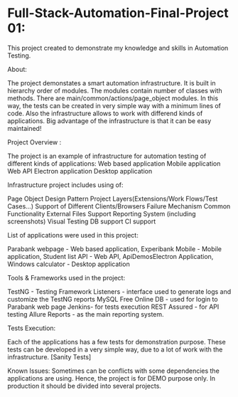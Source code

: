 # Full-Stack-Automation-Final-Project 01: 

This project created to demonstrate my knowledge and skills in Automation Testing.

About:

The project demonstates a smart automation infrastructure. It is built in hierarchy order of modules. The modules contain number of classes with methods. There are main/common/actions/page_object modules. In this way, the tests can be created in very simple way with a minimum lines of code. Also the infrastructure allows to work with differend kinds of applications. Big advantage of the infrastructure is that it can be easy maintained!

Project Overview :

The project is an example of infrastructure for automation testing of different kinds of applications: Web based application Mobile application Web API Electron application Desktop application

Infrastructure project includes using of:

Page Object Design Pattern Project Layers(Extensions/Work Flows/Test Cases...) Support of Different Clients/Browsers Failure Mechanism Common Functionality External Files Support Reporting System (including screenshots) Visual Testing DB support CI support


List of applications were used in this project:

Parabank webpage - Web based application, Experibank Mobile  - Mobile application, Student list API - Web API, ApiDemosElectron Application, Windows calculator - Desktop application

Tools & Frameworks used in the project:

TestNG - Testing Framework Listeners - interface used to generate logs and customize the TestNG reports MySQL Free Online DB - used for login to Parabank web page Jenkins- for tests execution REST Assured - for API testing Allure Reports - as the main reporting system.

Tests Execution:

Each of the applications has a few tests for demonstration purpose. These tests can be developed in a very simple way, due to a lot of work with the infrastructure. [Sanity Tests]

Known Issues: Sometimes can be conflicts with some dependencies the applications are using. Hence, the project is for DEMO purpose only. In production it should be divided into several projects.



